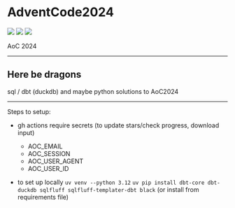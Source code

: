 # AdventCode2024

![](https://img.shields.io/badge/day%20📅-9-blue)
![](https://img.shields.io/badge/stars%20⭐-12-yellow)
![](https://img.shields.io/badge/days%20completed-5-red)

AoC 2024

---
Here be dragons
---

sql / dbt (duckdb) and maybe python solutions to AoC2024


---
Steps to setup:

- gh actions require secrets (to update stars/check progress, download input)
    - AOC_EMAIL
    - AOC_SESSION
    - AOC_USER_AGENT
    - AOC_USER_ID
 
- to set up locally
`uv venv --python 3.12`
`uv pip install dbt-core dbt-duckdb sqlfluff sqlfluff-templater-dbt black`
(or install from requirements file)
